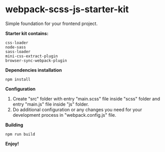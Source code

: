 # webpack-scss-js-starter-kit  

Simple foundation for your frontend project.

**Starter kit contains:**

    css-loader
    node-sass
    sass-loader
    mini-css-extract-plugin
    browser-sync-webpack-plugin
    
 **Dependencies installation**
 
    npm install
 
 **Configuration**
 
 1. Create "src" folder with entry "main.scss" file inside "scss" folder and entry "main.js" file inside "js" folder.
 2. Do additional configuration or any changes you need for your development process in "webpack.config.js" file.
 
 **Building**

    npm run build 
    
**Enjoy!**  